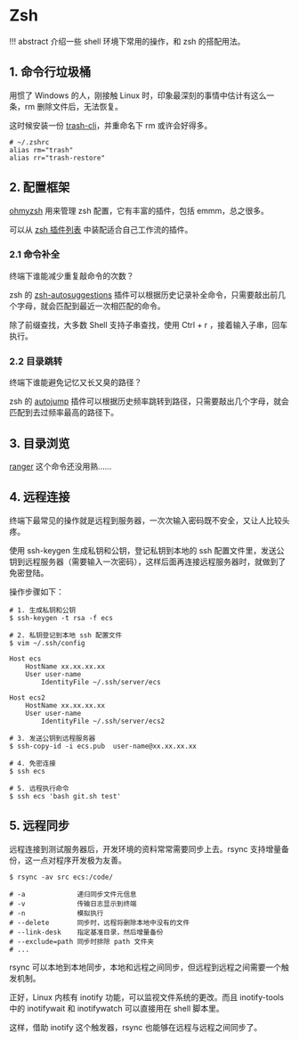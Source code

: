 # Zsh

!!! abstract
    介绍一些 shell 环境下常用的操作，和 zsh 的搭配用法。

## 1. 命令行垃圾桶

用惯了 Windows 的人，刚接触 Linux 时，印象最深刻的事情中估计有这么一条，rm 删除文件后，无法恢复。

这时候安装一份 [trash-cli](https://github.com/andreafrancia/trash-cli)，并重命名下 rm 或许会好得多。

``` shell
# ~/.zshrc
alias rm="trash"
alias rr="trash-restore"
```

## 2. 配置框架

[ohmyzsh](https://github.com/ohmyzsh/ohmyzsh) 用来管理 zsh 配置，它有丰富的插件，包括 emmm，总之很多。

可以从 [zsh 插件列表](https://github.com/ohmyzsh/ohmyzsh/wiki/Plugins) 中装配适合自己工作流的插件。

### 2.1 命令补全

终端下谁能减少重复敲命令的次数？

zsh 的 [zsh-autosuggestions](https://github.com/zsh-users/zsh-autosuggestions) 插件可以根据历史记录补全命令，只需要敲出前几个字母，就会匹配到最近一次相匹配的命令。

除了前缀查找，大多数 Shell 支持子串查找，使用 Ctrl + r ，接着输入子串，回车执行。

### 2.2 目录跳转

终端下谁能避免记忆又长又臭的路径？

zsh 的 [autojump](https://github.com/ohmyzsh/ohmyzsh/tree/master/plugins/autojump) 插件可以根据历史频率跳转到路径，只需要敲出几个字母，就会匹配到去过频率最高的路径下。


## 3. 目录浏览

[ranger](https://github.com/ranger/ranger) 这个命令还没用熟......


## 4. 远程连接

终端下最常见的操作就是远程到服务器，一次次输入密码既不安全，又让人比较头疼。

使用 ssh-keygen 生成私钥和公钥，登记私钥到本地的 ssh 配置文件里，发送公钥到远程服务器（需要输入一次密码），这样后面再连接远程服务器时，就做到了免密登陆。

操作步骤如下：

```shell
# 1. 生成私钥和公钥
$ ssh-keygen -t rsa -f ecs

# 2. 私钥登记到本地 ssh 配置文件
$ vim ~/.ssh/config

Host ecs
    HostName xx.xx.xx.xx
    User user-name
        IdentityFile ~/.ssh/server/ecs

Host ecs2
    HostName xx.xx.xx.xx
    User user-name
        IdentityFile ~/.ssh/server/ecs2

# 3. 发送公钥到远程服务器
$ ssh-copy-id -i ecs.pub  user-name@xx.xx.xx.xx

# 4. 免密连接
$ ssh ecs

# 5. 远程执行命令
$ ssh ecs 'bash git.sh test'
```

## 5. 远程同步

远程连接到测试服务器后，开发环境的资料常常需要同步上去。rsync 支持增量备份，这一点对程序开发极为友善。

```shell
$ rsync -av src ecs:/code/

# -a             递归同步文件元信息
# -v             传输日志显示到终端
# -n             模拟执行
# --delete       同步时，远程将删除本地中没有的文件
# --link-desk    指定基准目录，然后增量备份
# --exclude=path 同步时排除 path 文件夹
# ...
```

rsync 可以本地到本地同步，本地和远程之间同步，但远程到远程之间需要一个触发机制。

正好，Linux 内核有 inotify 功能，可以监视文件系统的更改。而且 inotify-tools 中的 inotifywait 和 inotifywatch 可以直接用在 shell 脚本里。

这样，借助 inotify 这个触发器，rsync 也能够在远程与远程之间同步了。



